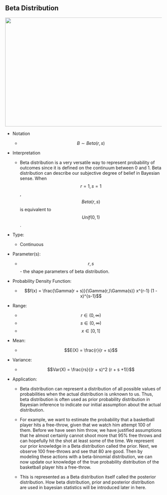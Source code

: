 ## Beta Distribution



<img src="/assets/image150.png" width="540" height="350" />



* Notation
	* $$B ∼ Beta(r, s)$$


* Interpretation
	* Beta distribution is a very versatile way to represent probability of outcomes since it is defined on the continuum between 0 and 1. Beta distribution can describe our subjective degree of belief in Bayesian sense. When $$r=1, s=1$$, $$Beta(r, s)$$ is equivalent to $$Unif(0,1)$$.
	

* Type: 
	* Continuous 


*  Parameter(s):
	* $$r,s$$ - the shape parameters of beta distribution.


* Probability Density Function:
	* $$f(x) = \frac{\Gamma(r + s)}{\Gamma(r,)\Gamma(s)} x^{r-1} (1 - x)^{s-1}$$	


* Range:
	* $$r \in (0, \infty)$$
	* $$s \in (0, \infty)$$
	* $$x \in [0, 1]$$ 


* Mean:
	* $$E(X) = \frac{r}{r + s}$$	


* Variance:
	* $$Var(X) = \frac{rs}{(r + s)^2 (r + s +1)}$$

		
* Application:

	* Beta distribution can represent a distribution of all possible values of probabilities when the actual distribution is unknown to us. Thus, beta distribution is often used as prior probability distribution in Bayesian inference to indicate our initial assumption about the actual distribution.
	
	* For example, we want to estimate the probability that a basketball player hits a free-throw, given that we watch him attempt 100 of them. Before we have seen him throw, we have justified assumptions that he almost certainly cannot shoot more that 95% free throws and can hopefully hit the shot at least some of the time. We represent our prior knowledge in a Beta distribution called the prior. Next, we observe 100 free-throws and see that 80 are good. Then by modeling  these actions with a beta-binomial distribution, we can now update our knowledge of the true probability distribution of the basketball player hits a free-throw.
	 
	* This is represented as a Beta distribution itself called the posterior distribution. How beta distribution, prior and posterior distribution are used in bayesian statistics will be introduced later in here.
